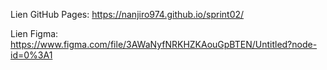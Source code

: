 
Lien GitHub Pages:
https://nanjiro974.github.io/sprint02/

Lien Figma:
https://www.figma.com/file/3AWaNyfNRKHZKAouGpBTEN/Untitled?node-id=0%3A1
